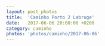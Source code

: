 ```yaml
---
layout: post_photos
title:  'Caminho Porto 2 Labruge'
date:   2017-06-06 20:00:00 +0200
category: caminho
photos: 'photos/caminho/2017-06-06'
---
```


